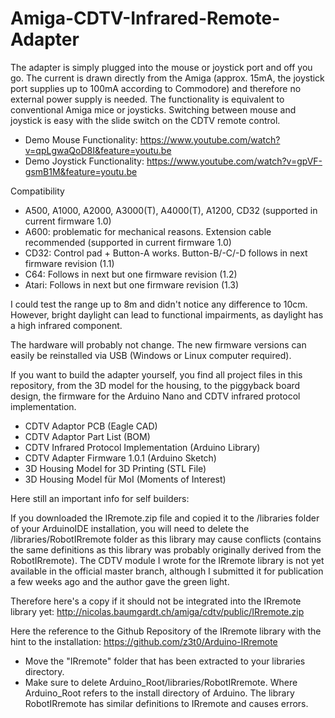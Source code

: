 # Amiga-CDTV-Infrared-Remote-Adapter

The adapter is simply plugged into the mouse or joystick port and off you go. The current is drawn directly from the Amiga (approx. 15mA, the joystick port supplies up to 100mA according to Commodore) and therefore no external power supply is needed. The functionality is equivalent to conventional Amiga mice or joysticks. Switching between mouse and joystick is easy with the slide switch on the CDTV remote control.

- Demo Mouse Functionality: https://www.youtube.com/watch?v=qpLgwaQoD8I&feature=youtu.be
- Demo Joystick Functionality: https://www.youtube.com/watch?v=gpVF-gsmB1M&feature=youtu.be

Compatibility

- A500, A1000, A2000, A3000(T), A4000(T), A1200, CD32 (supported in current firmware 1.0)
- A600: problematic for mechanical reasons. Extension cable recommended (supported in current firmware 1.0)
- CD32: Control pad + Button-A works. Button-B/-C/-D follows in next firmware revision (1.1)
- C64: Follows in next but one firmware revision (1.2)
- Atari: Follows in next but one firmware revision (1.3)

I could test the range up to 8m and didn't notice any difference to 10cm. However, bright daylight can lead to functional impairments, as daylight has a high infrared component.

The hardware will probably not change. The new firmware versions can easily be reinstalled via USB (Windows or Linux computer required).

If you want to build the adapter yourself, you find all project files in this repository, from the 3D model for the housing, to the piggyback board design, the firmware for the Arduino Nano and CDTV infrared protocol implementation.

- CDTV Adaptor PCB (Eagle CAD)
- CDTV Adaptor Part List (BOM)
- CDTV Infrared Protocol Implementation (Arduino Library)
- CDTV Adapter Firmware 1.0.1 (Arduino Sketch)
- 3D Housing Model for 3D Printing (STL File)
- 3D Housing Model für MoI (Moments of Interest)

Here still an important info for self builders:

If you downloaded the IRremote.zip file and copied it to the /libraries folder of your ArduinoIDE installation, you will need to delete the /libraries/RobotIRremote folder as this library may cause conflicts (contains the same definitions as this library was probably originally derived from the RobotIRremote). The CDTV module I wrote for the IRremote library is not yet available in the official master branch, although I submitted it for publication a few weeks ago and the author gave the green light.

Therefore here's a copy if it should not be integrated into the IRremote library yet: http://nicolas.baumgardt.ch/amiga/cdtv/public/IRremote.zip

Here the reference to the Github Repository of the IRremote library with the hint to the installation:
https://github.com/z3t0/Arduino-IRremote

- Move the "IRremote" folder that has been extracted to your libraries directory.
- Make sure to delete Arduino_Root/libraries/RobotIRremote. Where Arduino_Root refers to the install directory of Arduino. The library RobotIRremote has similar definitions to IRremote and causes errors.
